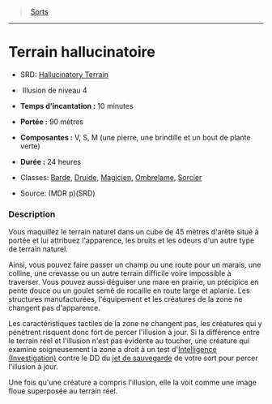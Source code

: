 ﻿> [Sorts](hd_spells.md)

---

# Terrain hallucinatoire

- SRD: [Hallucinatory Terrain](srd_spells_hallucinatory_terrain.md)

-  Illusion de niveau 4

- **Temps d'incantation :** 10 minutes

- **Portée :** 90 mètres

- **Composantes :** V, S, M (une pierre, une brindille et un bout de plante verte)

- **Durée :** 24 heures

- Classes: [Barde](hd_bard.md), [Druide](hd_druid.md), [Magicien](hd_wizard.md), [Ombrelame](hd_rogue_ombrelame.md), [Sorcier](hd_warlock.md)

- Source: (MDR p)(SRD)

### Description

Vous maquillez le terrain naturel dans un cube de 45 mètres d'arête situé à portée et lui attribuez l'apparence, les bruits et les odeurs d'un autre type de terrain naturel.

Ainsi, vous pouvez faire passer un champ ou une route pour un marais, une colline, une crevasse ou un autre terrain difficile voire impossible à traverser. Vous pouvez aussi déguiser une mare en prairie, un précipice en pente douce ou un goulet semé de rocaille en route large et aplanie. Les structures manufacturées, l'équipement et les créatures de la zone ne changent pas d'apparence.

Les caractéristiques tactiles de la zone ne changent pas, les créatures qui y pénètrent risquent donc fort de percer l'illusion à jour. Si la différence entre le terrain réel et l'illusion n'est pas évidente au toucher, une créature qui examine soigneusement la zone a droit à un test d'[Intelligence (Investigation)](hd_abilities_intelligence_investigation.md) contre le DD du [jet de sauvegarde](hd_abilities_jets_de_sauvegarde.md) de votre sort pour percer l'illusion à jour.

Une fois qu'une créature a compris l'illusion, elle la voit comme une image floue superposée au terrain réel.

